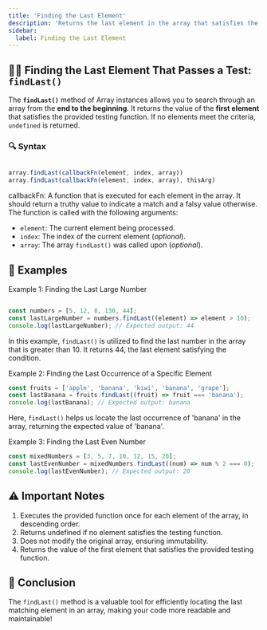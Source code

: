 ```yaml
---
title: 'Finding the Last Element'
description: 'Returns the last element in the array that satisfies the provided testing function'
sidebar:
  label: Finding the Last Element
---
```


## 🕵️‍♂️ Finding the Last Element That Passes a Test: `findLast()`

The **`findLast()`** method of Array instances allows you to search through an array from the **end to the beginning**. It returns the value of the **first element** that satisfies the provided testing function. If no elements meet the criteria, `undefined` is returned.

### 🔍 **Syntax**

```js

array.findLast(callbackFn(element, index, array))
array.findLast(callbackFn(element, index, array), thisArg)

```

callbackFn: A function that is executed for each element in the array. It should return a truthy value to indicate a match and a falsy value otherwise. The function is called with the following arguments:

 - `element`: The current element being processed.
 - `index`: The index of the current element (_optional_).
 - `array`: The array `findLast()` was called upon (_optional_).

## 🌟 Examples
Example 1: Finding the Last Large Number

```js

const numbers = [5, 12, 8, 130, 44];
const lastLargeNumber = numbers.findLast((element) => element > 10);
console.log(lastLargeNumber); // Expected output: 44

```

In this example, `findLast()` is utilized to find the last number in the array that is greater than 10. It returns 44, the last element satisfying the condition.

Example 2: Finding the Last Occurrence of a Specific Element
```js
const fruits = ['apple', 'banana', 'kiwi', 'banana', 'grape'];
const lastBanana = fruits.findLast((fruit) => fruit === 'banana');
console.log(lastBanana); // Expected output: banana
```

Here, `findLast()` helps us locate the last occurrence of 'banana' in the array, returning the expected value of 'banana'.

Example 3: Finding the Last Even Number

```js
const mixedNumbers = [3, 5, 7, 10, 12, 15, 20];
const lastEvenNumber = mixedNumbers.findLast((num) => num % 2 === 0);
console.log(lastEvenNumber); // Expected output: 20

```

## ⚠️ Important Notes
1. Executes the provided function once for each element of the array, in descending order.
2. Returns undefined if no element satisfies the testing function.
3. Does not modify the original array, ensuring immutability.
4. Returns the value of the first element that satisfies the provided testing function.

## 🔗 Conclusion
The `findLast()` method is a valuable tool for efficiently locating the last matching element in an array, making your code more readable and maintainable!
